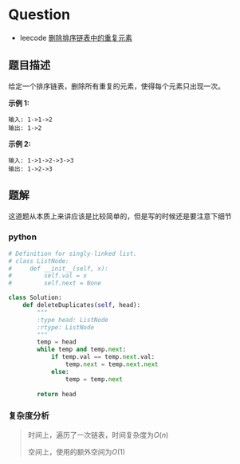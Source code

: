 # Question

- leecode [删除排序链表中的重复元素](https://leetcode-cn.com/problems/remove-duplicates-from-sorted-list/)

## 题目描述

给定一个排序链表，删除所有重复的元素，使得每个元素只出现一次。

**示例 1:**

```
输入: 1->1->2
输出: 1->2

```

**示例 2:**

```
输入: 1->1->2->3->3
输出: 1->2->3
```

## 题解

这道题从本质上来讲应该是比较简单的，但是写的时候还是要注意下细节

### python

```python
# Definition for singly-linked list.
# class ListNode:
#     def __init__(self, x):
#         self.val = x
#         self.next = None

class Solution:
    def deleteDuplicates(self, head):
        """
        :type head: ListNode
        :rtype: ListNode
        """
        temp = head
        while temp and temp.next:
            if temp.val == temp.next.val:
                temp.next = temp.next.next
            else:
                temp = temp.next
        
        return head
```

### 复杂度分析

> 时间上，遍历了一次链表，时间复杂度为$O(n)$
>
> 空间上，使用的额外空间为$O(1)$

